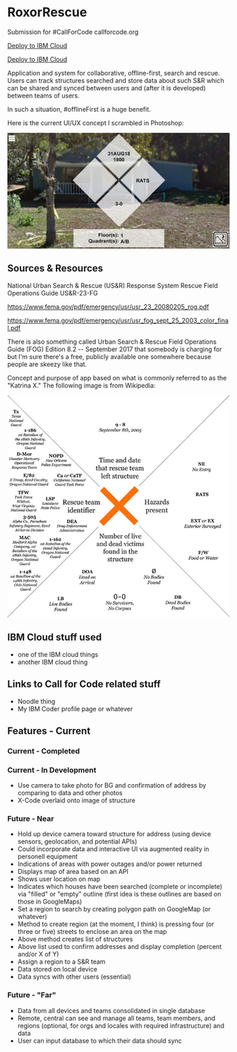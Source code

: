 # RoxorRescue
Submission for #CallForCode
callforcode.org

[Deploy to IBM Cloud](#deploy-to-ibm-cloud)

[Deploy to IBM Cloud](https://bluemix.net/deploy?repository=https://github.com/jotasprout/RoxorRescue)

Application and system for collaborative, offline-first, search and rescue. Users can track structures searched and store data about such S&R which can be shared and synced between users and (after it is developed) between teams of users.

In such a situation, #offlineFirst is a huge benefit.

Here is the current UI/UX concept I scrambled in Photoshop:

![Hamburger menu in upper-left will contain settings. Image icon in lower-right is for taking pix.](https://github.com/jotasprout/RoxorRescue/blob/master/imgs/UIsketch.jpg)

## Sources & Resources

National Urban Search & Rescue (US&R) Response System Rescue Field Operations Guide US&R-23-FG

https://www.fema.gov/pdf/emergency/usr/usr_23_20080205_rog.pdf

https://www.fema.gov/pdf/emergency/usr/usr_fog_sept_25_2003_color_final.pdf

There is also something called Urban Search & Rescue Field Operations Guide (FOG) Edition 8.2 -- September 2017 that somebody is charging for but I'm sure there's a free, publicly available one somewhere because people are skeezy like that.

Concept and purpose of app based on what is commonly referred to as the "Katrina X." The following image is from Wikipedia:

![Each diamond contains image about search(es) performed on the house.](https://github.com/jotasprout/RoxorRescue/blob/master/fema/Katrina_x_small.jpg)

## IBM Cloud stuff used
- one of the IBM cloud things
- another IBM cloud thing

## Links to Call for Code related stuff
- Noodle thing
- My IBM Coder profile page or whatever

## Features - Current

### Current - Completed

### Current - In Development
- Use camera to take photo for BG and confirmation of address by comparing to data and other photos
- X-Code overlaid onto image of structure

### Future - Near
- Hold up device camera toward structure for address (using device sensors, geolocation, and potential APIs)
- Could incorporate data and interactive UI via augmented reality in personell equipment
- Indications of areas with power outages and/or power returned
- Displays map of area based on an API
- Shows user location on map
- Indicates which houses have been searched (complete or incomplete) via "filled" or "empty" outline (first idea is these outlines are based on those in GoogleMaps)
- Set a region to search by creating polygon path on GoogleMap (or whatever)
- Method to create region (at the moment, I think) is pressing four (or three or five) streets to enclose an area on the map
- Above method creates list of structures
- Above list used to confirm addresses and display completion (percent and/or X of Y)
- Assign a region to a S&R team
- Data stored on local device
- Data syncs with other users (essential)

### Future - "Far"
- Data from all devices and teams consolidated in single database
- Remote, central can see and manage all teams, team members, and regions (optional, for orgs and locales with required infrastructure) and data
- User can input database to which their data should sync